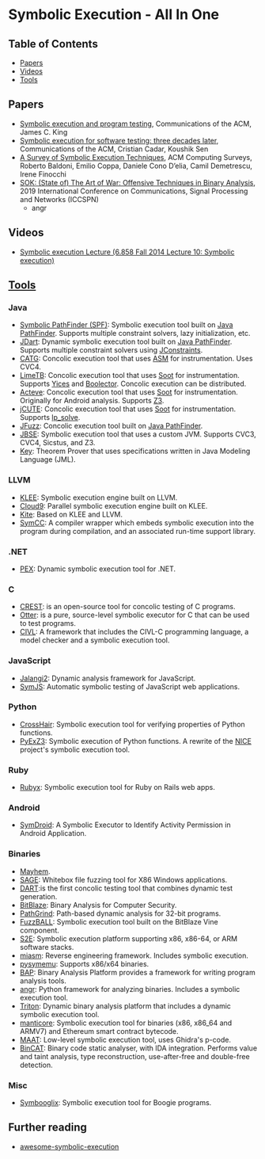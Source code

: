# Symbolic Execution - All In One

## Table of Contents
* [Papers](https://github.com/XD3an/symbolic-execution-all-in-one#Papers)
* [Videos](https://github.com/XD3an/symbolic-execution-all-in-one#Videos)
* [Tools](https://github.com/XD3an/symbolic-execution-all-in-one#Tools)

## Papers
* [Symbolic execution and program testing](https://dl.acm.org/doi/10.1145/360248.360252), Communications of the ACM, James C. King
* [Symbolic execution for software testing: three decades later](https://dl.acm.org/doi/10.1145/2408776.2408795), Communications of the ACM, Cristian Cadar, Koushik Sen
* [A Survey of Symbolic Execution Techniques](https://dl.acm.org/doi/10.1145/3182657), ACM Computing Surveys, Roberto Baldoni, Emilio Coppa, Daniele Cono D’elia, Camil Demetrescu, Irene Finocchi
* [SOK: (State of) The Art of War: Offensive Techniques in Binary Analysis](https://ieeexplore.ieee.org/document/7546500), 2019 International Conference on Communications, Signal Processing and Networks (ICCSPN)
    * angr

## Videos
* [Symbolic execution Lecture (6.858 Fall 2014 Lecture 10: Symbolic execution)](https://www.youtube.com/watch?v=mffhPgsl8Ws&ab_channel=NickolaiZeldovich)

## [Tools](https://github.com/ksluckow/awesome-symbolic-execution#tools)

### Java

* [Symbolic PathFinder (SPF)](https://babelfish.arc.nasa.gov/trac/jpf/wiki/projects/jpf-symbc): Symbolic execution tool built on [Java PathFinder](https://babelfish.arc.nasa.gov/trac/jpf/). Supports multiple constraint solvers, lazy initialization, etc.
* [JDart](https://github.com/psycopaths/jdart): Dynamic symbolic execution tool built on [Java PathFinder](https://babelfish.arc.nasa.gov/trac/jpf/). Supports multiple constraint solvers using [JConstraints](https://github.com/psycopaths/jconstraints).
* [CATG](https://github.com/ksen007/janala2): Concolic execution tool that uses [ASM](http://asm.ow2.org/) for instrumentation. Uses CVC4.
* [LimeTB](http://www.tcs.hut.fi/Software/lime/): Concolic execution tool that uses [Soot](https://sable.github.io/soot/) for instrumentation. Supports [Yices](http://yices.csl.sri.com/) and [Boolector](http://fmv.jku.at/boolector/). Concolic execution can be distributed.
* [Acteve](https://code.google.com/archive/p/acteve/): Concolic execution tool that uses [Soot](https://sable.github.io/soot/) for instrumentation. Originally for Android analysis. Supports [Z3](https://github.com/Z3Prover/z3).
* [jCUTE](http://osl.cs.illinois.edu/software/jcute/): Concolic execution tool that uses [Soot](https://sable.github.io/soot/) for instrumentation. Supports [lp_solve](http://lpsolve.sourceforge.net/).
* [JFuzz](http://people.csail.mit.edu/akiezun/jfuzz/): Concolic execution tool built on [Java PathFinder](https://babelfish.arc.nasa.gov/trac/jpf/).
* [JBSE](http://pietrobraione.github.io/jbse/): Symbolic execution tool that uses a custom JVM. Supports CVC3, CVC4, Sicstus, and Z3.
* [Key](https://www.key-project.org/): Theorem Prover that uses specifications written in Java Modeling Language (JML).


### LLVM

* [KLEE](http://klee.github.io/): Symbolic execution engine built on LLVM.
* [Cloud9](http://cloud9.epfl.ch/): Parallel symbolic execution engine built on KLEE.
* [Kite](http://www.cs.ubc.ca/labs/isd/Projects/Kite/): Based on KLEE and LLVM.
* [SymCC](https://github.com/eurecom-s3/symcc): A compiler wrapper which embeds symbolic execution into the program during compilation, and an associated run-time support library.

### .NET

* [PEX](http://pex4fun.com/About.aspx): Dynamic symbolic execution tool for .NET.


### C

* [CREST](https://github.com/jburnim/crest): is an open-source tool for concolic testing of C programs.
* [Otter](https://bitbucket.org/khooyp/otter/): is a pure, source-level symbolic executor for C that can be used to test programs.
* [CIVL](http://vsl.cis.udel.edu/civl/): A framework that includes the CIVL-C programming language, a model checker and a symbolic execution tool.


### JavaScript

* [Jalangi2](https://github.com/Samsung/jalangi2): Dynamic analysis framework for JavaScript.
* [SymJS](https://doi.org/10.1145/2635868.2635913): Automatic symbolic testing of JavaScript web applications.


### Python

* [CrossHair](https://github.com/pschanely/CrossHair): Symbolic execution tool for verifying properties of Python functions.
* [PyExZ3](https://github.com/thomasjball/PyExZ3): Symbolic execution of Python functions. A rewrite of the [NICE](https://code.google.com/archive/p/nice-of) project's symbolic execution tool.


### Ruby

* [Rubyx](https://www.cs.umd.edu/~avik/papers/ssarorwa.pdf): Symbolic execution tool for Ruby on Rails web apps.


### Android

* [SymDroid](https://www.cs.umd.edu/sites/default/files/scholarly_papers/QianwenLi_1.pdf): A Symbolic Executor to Identify Activity Permission in Android Application.


### Binaries

* [Mayhem](https://users.ece.cmu.edu/~aavgerin/papers/mayhem-oakland-12.pdf).
* [SAGE](https://patricegodefroid.github.io/public_psfiles/ndss2008.pdf): Whitebox file fuzzing tool for X86 Windows applications.
* [DART](https://dl.acm.org/doi/10.1145/1064978.1065036):is the first concolic testing tool that combines dynamic test generation.  
* [BitBlaze](http://bitblaze.cs.berkeley.edu/): Binary Analysis for Computer Security.
* [PathGrind](https://github.com/codelion/pathgrind): Path-based dynamic analysis for 32-bit programs.
* [FuzzBALL](http://bitblaze.cs.berkeley.edu/fuzzball.html): Symbolic execution tool built on the BitBlaze Vine component.
* [S2E](http://s2e.systems/): Symbolic execution platform supporting x86, x86-64, or ARM software stacks.
* [miasm](https://github.com/cea-sec/miasm): Reverse engineering framework. Includes symbolic execution.
* [pysymemu](https://github.com/feliam/pysymemu/): Supports x86/x64 binaries.
* [BAP](https://github.com/BinaryAnalysisPlatform/bap): Binary Analysis Platform provides a framework for writing program analysis tools.
* [angr](http://angr.io/): Python framework for analyzing binaries. Includes a symbolic execution tool.
* [Triton](https://triton.quarkslab.com/): Dynamic binary analysis platform that includes a dynamic symbolic execution tool.
* [manticore](https://github.com/trailofbits/manticore): Symbolic execution tool for binaries (x86, x86_64 and ARMV7) and Ethereum smart contract bytecode.
* [MAAT](https://github.com/trailofbits/maat): Low-level symbolic execution tool, uses Ghidra's p-code.  
* [BinCAT](https://github.com/airbus-seclab/bincat): Binary code static analyser, with IDA integration. Performs value and taint analysis, type reconstruction, use-after-free and double-free detection.


### Misc

* [Symbooglix](https://github.com/symbooglix/symbooglix): Symbolic execution tool for Boogie programs.

## Further reading

* [awesome-symbolic-execution](https://github.com/ksluckow/awesome-symbolic-execution)
#
